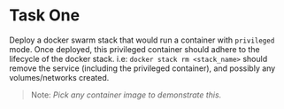 # Task One

Deploy a docker swarm stack that would run a container with `privileged` mode. Once deployed, this privileged container should adhere to the lifecycle of the docker stack.
i.e: `docker stack rm <stack_name>` should remove the service (including the privileged container), and possibly any volumes/networks created.

> Note: _Pick any container image to demonstrate this._
